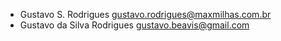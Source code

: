 * Gustavo S. Rodrigues <gustavo.rodrigues@maxmilhas.com.br>
* Gustavo da Silva Rodrigues <gustavo.beavis@gmail.com>
